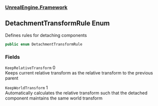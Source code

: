 ### [UnrealEngine.Framework](./UnrealEngine-Framework.md 'UnrealEngine.Framework')
## DetachmentTransformRule Enum
Defines rules for detaching components  
```csharp
public enum DetachmentTransformRule
```
### Fields
<a name='UnrealEngine-Framework-DetachmentTransformRule-KeepRelativeTransform'></a>
`KeepRelativeTransform` 0  
Keeps current relative transform as the relative transform to the previous parent  
  
<a name='UnrealEngine-Framework-DetachmentTransformRule-KeepWorldTransform'></a>
`KeepWorldTransform` 1  
Automatically calculates the relative transform such that the detached component maintains the same world transform  
  
